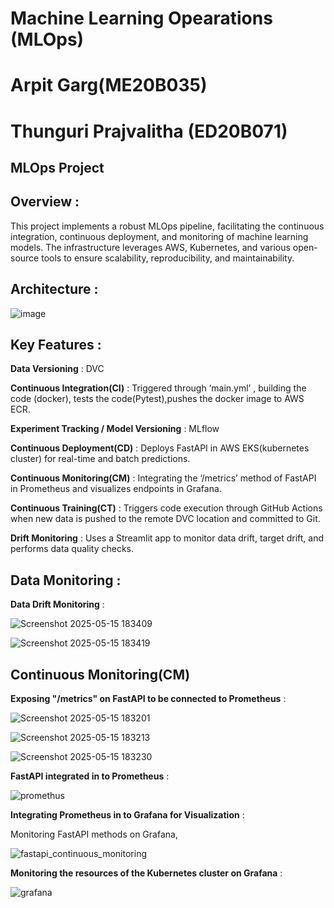 # Machine Learning Opearations (MLOps)
# Arpit Garg(ME20B035) 
# Thunguri Prajvalitha (ED20B071)

## MLOps Project

## Overview :
This project implements a robust MLOps pipeline, facilitating the continuous integration, continuous deployment, and monitoring of machine learning models. The infrastructure leverages AWS, Kubernetes, and various open-source tools to ensure scalability, reproducibility, and maintainability.



## Architecture :

![image](https://github.com/Chandru-21/MLOps_Project/assets/64595758/123511be-fe66-424d-8776-513b908840fe)

## Key Features :

**Data Versioning** : DVC

**Continuous Integration(CI)** : Triggered through ‘main.yml’ , building the code (docker), tests the code(Pytest),pushes the docker image to AWS ECR. 

**Experiment Tracking / Model Versioning** : MLflow 

**Continuous Deployment(CD)** : Deploys FastAPI in AWS EKS(kubernetes cluster) for real-time and batch predictions. 

**Continuous Monitoring(CM)** : Integrating the ‘/metrics’ method of  FastAPI in Prometheus and visualizes endpoints in Grafana.  

**Continuous Training(CT)** : Triggers code execution through GitHub Actions when new data is pushed to the remote DVC location and committed to Git. 

**Drift Monitoring** : Uses a Streamlit app to monitor data drift, target drift, and performs data quality checks.







## Data Monitoring :

**Data Drift Monitoring** :

![Screenshot 2025-05-15 183409](https://github.com/user-attachments/assets/75e772d9-7d42-4ce3-9056-d45a10771e04)




![Screenshot 2025-05-15 183419](https://github.com/user-attachments/assets/3564b36a-a3ba-4d98-88b6-2dc801ab8f85)



## Continuous Monitoring(CM)


**Exposing "/metrics" on FastAPI to be connected to Prometheus** :

![Screenshot 2025-05-15 183201](https://github.com/user-attachments/assets/cd46649e-451c-41f3-8baa-66361748dd3f)

![Screenshot 2025-05-15 183213](https://github.com/user-attachments/assets/52edbc5c-9c37-443a-8e1b-b892c71ddf8e)


![Screenshot 2025-05-15 183230](https://github.com/user-attachments/assets/5ebb79b0-72c9-436a-8709-d183f26d9f46)



**FastAPI integrated in to Prometheus** :


![promethus](https://github.com/user-attachments/assets/6cdf30fa-940f-4b8d-b6e0-744de2ecd5a1)

**Integrating Prometheus in to Grafana for Visualization** :

Monitoring FastAPI methods on Grafana,


![fastapi_continuous_monitoring](https://github.com/Chandru-21/MLOps_Project/assets/64595758/930f0a9a-352f-41f9-8106-9b6735af8ce4)

**Monitoring the resources of the Kubernetes cluster on Grafana** :

![grafana](https://github.com/user-attachments/assets/d51f973d-217b-4c91-bca1-084cdb0c4276)












